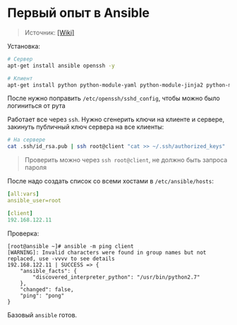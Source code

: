# Первый опыт в Ansible
> Источник: [[Wiki]](https://www.altlinux.org/Ansible#%D0%9E%D0%B1_Ansible)

Установка:
```bash
# Сервер
apt-get install ansible openssh -y

# Клиент
apt-get install python python-module-yaml python-module-jinja2 python-modules-json python-modules-distutils openssh -y
```

После нужно поправить `/etc/openssh/sshd_config`, чтобы можно было логиниться от рута

Работает все через `ssh`. Нужно сгенерить ключи на клиенте и сервере, закинуть публичный ключ сервера на все клиенты:
```bash
# На сервере
cat .ssh/id_rsa.pub | ssh root@client "cat >> ~/.ssh/authorized_keys"
```

> Проверить можно через `ssh root@client`, не должно быть запроса пароля

После надо создать список со всеми хостами в `/etc/ansible/hosts`:
```yml
[all:vars]
ansible_user=root

[client]
192.168.122.11
```

Проверка:
```
[root@ansible ~]# ansible -m ping client
[WARNING]: Invalid characters were found in group names but not replaced, use -vvvv to see details
192.168.122.11 | SUCCESS => {
    "ansible_facts": {
        "discovered_interpreter_python": "/usr/bin/python2.7"
    },
    "changed": false,
    "ping": "pong"
}
```

Базовый `ansible` готов.